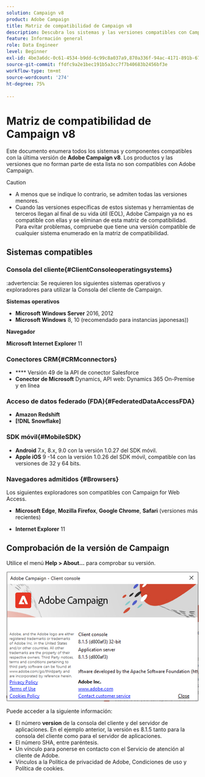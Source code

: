 ```yaml
---
solution: Campaign v8
product: Adobe Campaign
title: Matriz de compatibilidad de Campaign v8
description: Descubra los sistemas y las versiones compatibles con Campaign v8
feature: Información general
role: Data Engineer
level: Beginner
exl-id: 4be3a6dc-0c61-4534-b9dd-6c99c8a037a9,870a336f-94ac-4171-891b-67614feef6ef,bebdd930-c7f6-4629-a489-3c704b33f058,d493e613-eb61-43b1-9c6d-1bd881af0734
source-git-commit: ffdfc9a2e1bec191b5a3cc7f7b40683b2456bf3e
workflow-type: tm+mt
source-wordcount: '274'
ht-degree: 75%

---
```


# Matriz de compatibilidad de Campaign v8

Este documento enumera todos los sistemas y componentes compatibles con la última versión de **Adobe Campaign v8**. Los productos y las versiones que no forman parte de esta lista no son compatibles con Adobe Campaign.

>[!CAUTION]
>
>* A menos que se indique lo contrario, se admiten todas las versiones menores.
>* Cuando las versiones específicas de estos sistemas y herramientas de terceros llegan al final de su vida útil (EOL), Adobe Campaign ya no es compatible con ellas y se eliminan de esta matriz de compatibilidad. Para evitar problemas, compruebe que tiene una versión compatible de cualquier sistema enumerado en la matriz de compatibilidad.


## Sistemas compatibles

### Consola del cliente{#ClientConsoleoperatingsystems}

:advertencia: Se requieren los siguientes sistemas operativos y exploradores para utilizar la Consola del cliente de Campaign.

**Sistemas operativos**

* **Microsoft Windows Server** 2016, 2012
* **Microsoft Windows** 8, 10 (recomendado para instancias japonesas))

**Navegador**

**Microsoft Internet Explorer** 11

### Conectores CRM{#CRMconnectors}

* **** Versión 49 de la API de conector Salesforce
* **Conector de Microsoft** Dynamics, API web: Dynamics 365 On-Premise y en línea

### Acceso de datos federado (FDA){#FederatedDataAccessFDA}

* **Amazon Redshift**
* **[!DNL Snowflake]**

### SDK móvil{#MobileSDK}

* **Android** 7.x, 8.x, 9.0 con la versión 1.0.27 del SDK móvil.
* **Apple iOS** 9 -14 con la versión 1.0.26 del SDK móvil, compatible con las versiones de 32 y 64 bits.

### Navegadores admitidos {#Browsers}

Los siguientes exploradores son compatibles con Campaign for Web Access.

* **Microsoft Edge**, **Mozilla Firefox**, **Google Chrome**, **Safari** (versiones más recientes)

* **Internet Explorer** 11

## Comprobación de la versión de Campaign

Utilice el menú **Help > About...** para comprobar su versión.

![](assets/ac-version.png)

Puede acceder a la siguiente información:

* El número **version** de la consola del cliente y del servidor de aplicaciones. En el ejemplo anterior, la versión es 8.1.5 tanto para la consola del cliente como para el servidor de aplicaciones.
* El número SHA, entre paréntesis.
* Un vínculo para ponerse en contacto con el Servicio de atención al cliente de Adobe.
* Vínculos a la Política de privacidad de Adobe, Condiciones de uso y Política de cookies.
